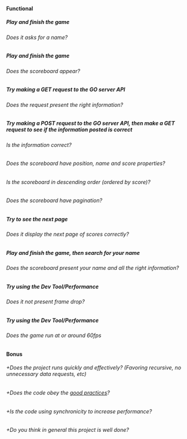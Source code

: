 #### Functional

##### Play and finish the game

###### Does it asks for a name?

##### Play and finish the game

###### Does the scoreboard appear?

##### Try making a GET request to the GO server API

###### Does the request present the right information?

##### Try making a POST request to the GO server API, then make a GET request to see if the information posted is correct

###### Is the information correct?

###### Does the scoreboard have position, name and score properties?

###### Is the scoreboard in descending order (ordered by score)?

###### Does the scoreboard have pagination?

##### Try to see the next page

###### Does it display the next page of scores correctly?

##### Play and finish the game, then search for your name

###### Does the scoreboard present your name and all the right information?

##### Try using the Dev Tool/Performance

###### Does it not present frame drop?

##### Try using the Dev Tool/Performance

###### Does the game run at or around 60fps

#### Bonus

###### +Does the project runs quickly and effectively? (Favoring recursive, no unnecessary data requests, etc)

###### +Does the code obey the [good practices](https://public.01-edu.org/subjects/good-practices/README.md)?

###### +Is the code using synchronicity to increase performance?

###### +Do you think in general this project is well done?
